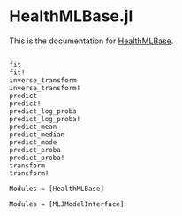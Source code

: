 # HealthMLBase.jl

This is the documentation for [HealthMLBase](https://github.com/JuliaHealth/HealthMLBase.jl).

```@index
```

```@docs
fit
fit!
inverse_transform
inverse_transform!
predict
predict!
predict_log_proba
predict_log_proba!
predict_mean
predict_median
predict_mode
predict_proba
predict_proba!
transform
transform!
```

```@autodocs
Modules = [HealthMLBase]
```

```@autodocs
Modules = [MLJModelInterface]
```

